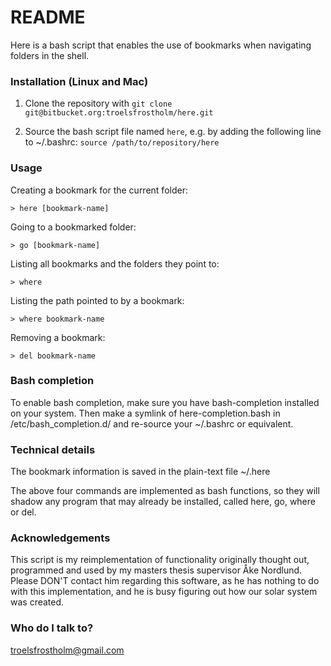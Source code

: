 # README #

Here is a bash script that enables the use of bookmarks when navigating folders in the shell. 

### Installation (Linux and Mac)
1. Clone the repository with `git clone git@bitbucket.org:troelsfrostholm/here.git`

2. Source the bash script file named `here`, e.g. by adding the following line to ~/.bashrc:
`source /path/to/repository/here`

### Usage
Creating a bookmark for the current folder:

`> here [bookmark-name]`

Going to a bookmarked folder:

`> go [bookmark-name]`

Listing all bookmarks and the folders they point to:

`> where`

Listing the path pointed to by a bookmark:

`> where bookmark-name`

Removing a bookmark:

`> del bookmark-name`

### Bash completion

To enable bash completion, make sure you have bash-completion installed on your system. Then make a symlink of here-completion.bash in /etc/bash_completion.d/ and re-source your ~/.bashrc or equivalent.

### Technical details

The bookmark information is saved in the plain-text file ~/.here

The above four commands are implemented as bash functions, so they will shadow any program that may already be installed, called here, go, where or del. 

### Acknowledgements
This script is my reimplementation of functionality originally thought out, programmed and used by my masters thesis supervisor Åke Nordlund. Please DON'T contact him regarding this software, as he has nothing to do with this implementation, and he is busy figuring out how our solar system was created.  

### Who do I talk to?
troelsfrostholm@gmail.com